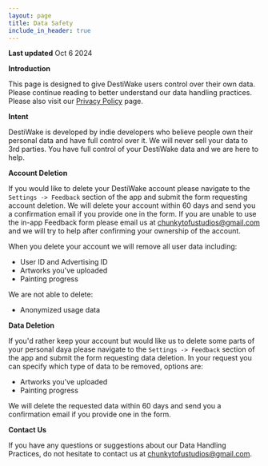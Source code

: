 ```yaml
---
layout: page
title: Data Safety
include_in_header: true
---
```


**Last updated**
Oct 6 2024

**Introduction**

This page is designed to give DestiWake users control over their own data. Please continue reading to better understand our data handling practices. Please also visit our [Privacy Policy](https://chunkytofustudios.com/destiwake/privacy-policy/) page.

**Intent**

DestiWake is developed by indie developers who believe people own their personal data and have full control over it. We will never sell your data to 3rd parties. You have full control of your DestiWake data and we are here to help.

**Account Deletion**

If you would like to delete your DestiWake account please navigate to the `Settings -> Feedback` section of the app and submit the form requesting account deletion. We will delete your account within 60 days and send you a confirmation email if you provide one in the form. If you are unable to use the in-app Feedback form please email us at <chunkytofustudios@gmail.com> and we will try to help after confirming your ownership of the account.

When you delete your account we will remove all user data including:

* User ID and Advertising ID
* Artworks you've uploaded
* Painting progress

We are not able to delete:

* Anonymized usage data

**Data Deletion**

If you'd rather keep your account but would like us to delete some parts of your personal daya please navigate to the `Settings -> Feedback` section of the app and submit the form requesting data deletion. In your request you can specify which type of data to be removed, options are:

* Artworks you've uploaded
* Painting progress

We will delete the requested data within 60 days and send you a confirmation email if you provide one in the form.

**Contact Us**

If you have any questions or suggestions about our Data Handling Practices, do not hesitate to contact us at <chunkytofustudios@gmail.com>.
